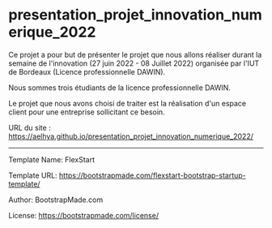 # presentation_projet_innovation_numerique_2022

Ce projet a pour but de présenter le projet que nous allons réaliser durant la semaine de l'innovation (27 juin 2022 - 08 Juillet 2022) organisée par l'IUT de Bordeaux (Licence professionnelle DAWIN). 

Nous sommes trois étudiants de la licence professionnelle DAWIN. 

Le projet que nous avons choisi de traiter est la réalisation d'un espace client pour une entreprise sollicitant ce besoin.


URL du site : https://aelhya.github.io/presentation_projet_innovation_numerique_2022/ 

_______________


Template Name: FlexStart

Template URL: https://bootstrapmade.com/flexstart-bootstrap-startup-template/

Author: BootstrapMade.com

License: https://bootstrapmade.com/license/

